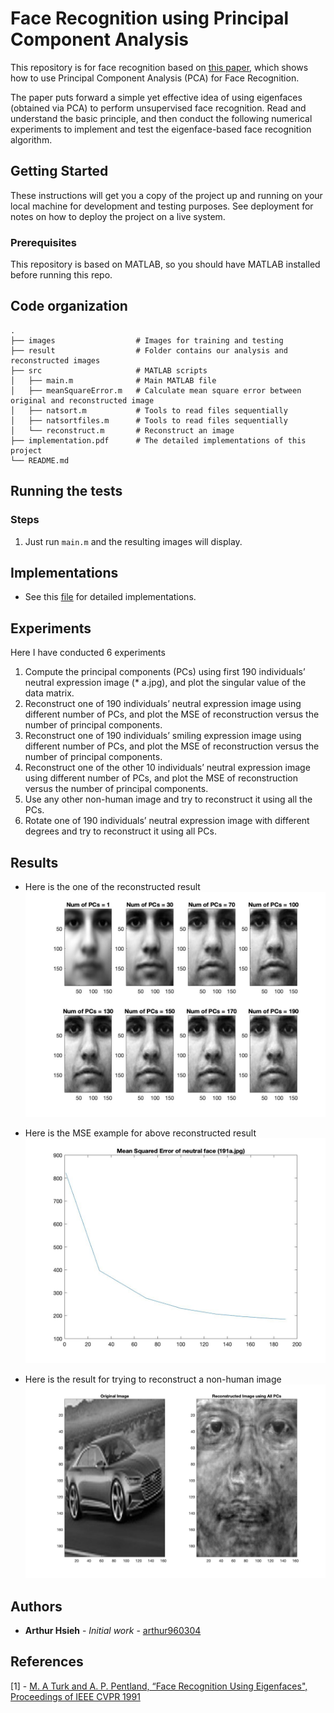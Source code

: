 # Face Recognition using Principal Component Analysis

This repository is for face recognition based on [this paper](https://sites.cs.ucsb.edu/~mturk/Papers/mturk-CVPR91.pdf), which shows how to use Principal Component Analysis (PCA) for Face Recognition.

The paper puts forward a simple yet effective idea of using eigenfaces (obtained via PCA) to perform unsupervised face recognition. Read and understand the basic principle, and then conduct the following numerical experiments to implement and test the eigenface-based face recognition algorithm.

## Getting Started

These instructions will get you a copy of the project up and running on your local machine for development and testing purposes. See deployment for notes on how to deploy the project on a live system.

### Prerequisites

This repository is based on MATLAB, so you should have MATLAB installed before running this repo.

## Code organization

    .
    ├── images                  # Images for training and testing
    ├── result                  # Folder contains our analysis and reconstructed images
    ├── src                     # MATLAB scripts
    │   ├── main.m              # Main MATLAB file
    │   ├── meanSquareError.m   # Calculate mean square error between original and reconstructed image
    │   ├── natsort.m           # Tools to read files sequentially
    │   ├── natsortfiles.m      # Tools to read files sequentially
    │   └── reconstruct.m       # Reconstruct an image
    ├── implementation.pdf      # The detailed implementations of this project
    └── README.md

## Running the tests

### Steps

1. Just run `main.m` and the resulting images will display.

## Implementations

* See this [file](https://github.com/arthur960304/face-recognition-using-pca/blob/master/implementation.pdf) for detailed implementations.

## Experiments

Here I have conducted 6 experiments

1. Compute the principal components (PCs) using first 190 individuals’ neutral expression image (* a.jpg), and plot the singular value of the data matrix.
2. Reconstruct one of 190 individuals’ neutral expression image using different number of PCs, and plot the MSE of reconstruction versus the number of principal components.
3. Reconstruct one of 190 individuals’ smiling expression image using different number of PCs, and plot the MSE of reconstruction versus the number of principal components.
4. Reconstruct one of the other 10 individuals’ neutral expression image using different number of PCs, and plot the MSE of reconstruction versus the number of principal components.
5. Use any other non-human image and try to reconstruct it using all the PCs.
6. Rotate one of 190 individuals’ neutral expression image with different degrees and try to reconstruct it using all PCs.

## Results

* Here is the one of the reconstructed result ![reconstructed neutral img](https://github.com/arthur960304/face-recognition-using-pca/blob/master/result/reconstruct_neutral_testimg.jpg)

* Here is the MSE example for above reconstructed result ![MSE of reconstruction vs PCs](https://github.com/arthur960304/face-recognition-using-pca/blob/master/result/mse_neutral_testimg.jpg)

* Here is the result for trying to reconstruct a non-human image ![car](https://github.com/arthur960304/face-recognition-using-pca/blob/master/result/car.jpg)


## Authors

* **Arthur Hsieh** - *Initial work* - [arthur960304](https://github.com/arthur960304)

## References
[1] - [M. A Turk and A. P. Pentland, “Face Recognition Using Eigenfaces", Proceedings of IEEE CVPR 1991](https://sites.cs.ucsb.edu/~mturk/Papers/mturk-CVPR91.pdf)
